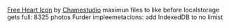 <a href="https://iconscout.com/icons/heart" target="_blank">Free Heart Icon</a> by <a href="https://iconscout.com/contributors/chamedesign" target="_blank">Chamestudio</a>
maximun files to like before localstorage gets full: 8325 photos
Furder impleemetacions: add IndexedDB to no limist
